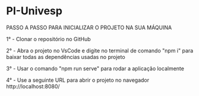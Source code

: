 # PI-Univesp

PASSO A PASSO PARA INICIALIZAR O PROJETO NA SUA MÁQUINA

1° - Clonar o repositório no GitHub

2° - Abra o projeto no VsCode e digite no terminal de comando "npm i"
para baixar todas as dependências usadas no projeto

3° - Usar o comando "npm run serve" para rodar a aplicação localmente

4° - Use a seguinte URL para abrir o projeto no navegador  http://localhost:8080/